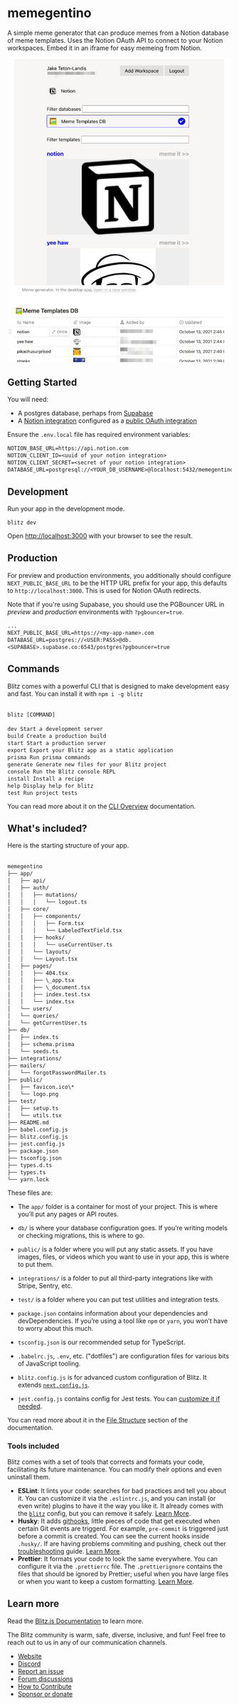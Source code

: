 # **memegentino**

A simple meme generator that can produce memes from a Notion database of meme
templates. Uses the Notion OAuth API to connect to your Notion workspaces. Embed
it in an iframe for easy memeing from Notion.

![screenshot of how Notion uses Memegentino](./screenshot.png)

## Getting Started

You will need:

- A postgres database, perhaps from [Supabase](https://supabase.io/)
- A [Notion integration](https://developers.notion.com/docs/getting-started) configured as a [public OAuth integration](https://developers.notion.com/docs/authorization#authorizing-public-integrations)

Ensure the `.env.local` file has required environment variables:

```
NOTION_BASE_URL=https://api.notion.com
NOTION_CLIENT_ID=<uuid of your notion integration>
NOTION_CLIENT_SECRET=<secret of your notion integration>
DATABASE_URL=postgresql://<YOUR_DB_USERNAME>@localhost:5432/memegentino
```

## Development

Run your app in the development mode.

```
blitz dev
```

Open [http://localhost:3000](http://localhost:3000) with your browser to see the result.

## Production

For preview and production environments, you additionally should configure
`NEXT_PUBLIC_BASE_URL` to be the HTTP URL prefix for your app, this defaults to
`http://localhost:3000`. This is used for Notion OAuth redirects.

Note that if you're using Supabase, you should use the PGBouncer URL in _preview_ and
_production_ environments with `?pgbouncer=true`.

```
...
NEXT_PUBLIC_BASE_URL=https://<my-app-name>.com
DATABASE_URL=postgres://<USER:PASS>@db.<SUPABASE>.supabase.co:6543/postgres?pgbouncer=true
```

## Commands

Blitz comes with a powerful CLI that is designed to make development easy and fast. You can install it with `npm i -g blitz`

```

blitz [COMMAND]

dev Start a development server
build Create a production build
start Start a production server
export Export your Blitz app as a static application
prisma Run prisma commands
generate Generate new files for your Blitz project
console Run the Blitz console REPL
install Install a recipe
help Display help for blitz
test Run project tests

```

You can read more about it on the [CLI Overview](https://blitzjs.com/docs/cli-overview) documentation.

## What's included?

Here is the starting structure of your app.

```

memegentino
├── app/
│   ├── api/
│   ├── auth/
│   │   ├── mutations/
│   │   │   └── logout.ts
│   ├── core/
│   │   ├── components/
│   │   │   ├── Form.tsx
│   │   │   └── LabeledTextField.tsx
│   │   ├── hooks/
│   │   │   └── useCurrentUser.ts
│   │   └── layouts/
│   │   └── Layout.tsx
│   ├── pages/
│   │   ├── 404.tsx
│   │   ├── \_app.tsx
│   │   ├── \_document.tsx
│   │   ├── index.test.tsx
│   │   └── index.tsx
│   └── users/
│   └── queries/
│   └── getCurrentUser.ts
├── db/
│   ├── index.ts
│   ├── schema.prisma
│   └── seeds.ts
├── integrations/
├── mailers/
│   └── forgotPasswordMailer.ts
├── public/
│   ├── favicon.ico\*
│   └── logo.png
├── test/
│   ├── setup.ts
│   └── utils.tsx
├── README.md
├── babel.config.js
├── blitz.config.js
├── jest.config.js
├── package.json
├── tsconfig.json
├── types.d.ts
├── types.ts
└── yarn.lock

```

These files are:

- The `app/` folder is a container for most of your project. This is where you’ll put any pages or API routes.

- `db/` is where your database configuration goes. If you’re writing models or checking migrations, this is where to go.

- `public/` is a folder where you will put any static assets. If you have images, files, or videos which you want to use in your app, this is where to put them.

- `integrations/` is a folder to put all third-party integrations like with Stripe, Sentry, etc.

- `test/` is a folder where you can put test utilities and integration tests.

- `package.json` contains information about your dependencies and devDependencies. If you’re using a tool like `npm` or `yarn`, you won’t have to worry about this much.

- `tsconfig.json` is our recommended setup for TypeScript.

- `.babelrc.js`, `.env`, etc. ("dotfiles") are configuration files for various bits of JavaScript tooling.

- `blitz.config.js` is for advanced custom configuration of Blitz. It extends [`next.config.js`](https://nextjs.org/docs/api-reference/next.config.js/introduction).

- `jest.config.js` contains config for Jest tests. You can [customize it if needed](https://jestjs.io/docs/en/configuration).

You can read more about it in the [File Structure](https://blitzjs.com/docs/file-structure) section of the documentation.

### Tools included

Blitz comes with a set of tools that corrects and formats your code, facilitating its future maintenance. You can modify their options and even uninstall them.

- **ESLint**: It lints your code: searches for bad practices and tell you about it. You can customize it via the `.eslintrc.js`, and you can install (or even write) plugins to have it the way you like it. It already comes with the [`blitz`](https://github.com/blitz-js/blitz/tree/canary/packages/eslint-config) config, but you can remove it safely. [Learn More](https://eslint.org).
- **Husky**: It adds [githooks](https://git-scm.com/docs/githooks), little pieces of code that get executed when certain Git events are triggerd. For example, `pre-commit` is triggered just before a commit is created. You can see the current hooks inside `.husky/`. If are having problems commiting and pushing, check out ther [troubleshooting](https://typicode.github.io/husky/#/?id=troubleshoot) guide. [Learn More](https://typicode.github.io/husky).
- **Prettier**: It formats your code to look the same everywhere. You can configure it via the `.prettierrc` file. The `.prettierignore` contains the files that should be ignored by Prettier; useful when you have large files or when you want to keep a custom formatting. [Learn More](https://prettier.io).

## Learn more

Read the [Blitz.js Documentation](https://blitzjs.com/docs/getting-started) to learn more.

The Blitz community is warm, safe, diverse, inclusive, and fun! Feel free to reach out to us in any of our communication channels.

- [Website](https://blitzjs.com/)
- [Discord](https://discord.blitzjs.com/)
- [Report an issue](https://github.com/blitz-js/blitz/issues/new/choose)
- [Forum discussions](https://github.com/blitz-js/blitz/discussions)
- [How to Contribute](https://blitzjs.com/docs/contributing)
- [Sponsor or donate](https://github.com/blitz-js/blitz#sponsors-and-donations)

```

```
